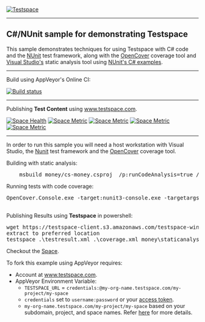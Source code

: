 [![Testspace](http://www.testspace.com/public/img/testspace_logo.png)](http://www.testspace.com)
***

## C#/NUnit sample for demonstrating Testspace

This sample demonstrates techniques for using Testspace with C# code and the [NUnit](http://nunit.org/) test framework, along with the [OpenCover](https://github.com/OpenCover/opencover) coverage tool and [Visual Studio's](https://msdn.microsoft.com/en-us/library/dd264939.aspx) static analysis tool using [NUnit's C# examples](https://github.com/nunit/nunit-csharp-samples).

***
Build using AppVeyor's Online CI:

[![Build status](https://ci.appveyor.com/api/projects/status/x76ee4x2hc84l55a?svg=true)](https://ci.appveyor.com/project/jeffs-s2/csharp-nunit)
***
Publishing **Test Content** using www.testspace.com.

[![Space Health](https://samples.testspace.com/projects/94/spaces/343/badge)](https://samples.testspace.com/projects/94/spaces/343 "Test Cases")
[![Space Metric](https://samples.testspace.com/projects/94/spaces/343/metrics/217/badge)](https://samples.testspace.com/spaces/343/schema/Code%20Coverage "Code Coverage (branches)")
[![Space Metric](https://samples.testspace.com/projects/94/spaces/343/metrics/218/badge)](https://samples.testspace.com/spaces/343/schema/Code%20Coverage "Code Coverage (methods)")
[![Space Metric](https://samples.testspace.com/projects/94/spaces/343/metrics/219/badge)](https://samples.testspace.com/spaces/343/schema/Code%20Coverage "Code Coverage (sequences)")
[![Space Metric](https://samples.testspace.com/projects/94/spaces/343/metrics/220/badge)](https://samples.testspace.com/spaces/343/schema/Static%20Analysis "Static Analysis (issues)")
***

In order to run this sample you will need a host workstation with Visual Studio, the [Nunit](http://nunit.org/) test framework and the [OpenCover](https://github.com/OpenCover/opencover) coverage tool.

Building with static analysis:

<pre>
    msbuild money/cs-money.csproj  /p:runCodeAnalysis=true /p:codeanalysislogfile=StaticAnalysis.xml
</pre>
Running tests with code coverage:

<pre>
OpenCover.Console.exe -target:nunit3-console.exe -targetargs:cs-money.dll -output:codecoverage.xml -register:user

</pre>

Publishing Results using **Testspace** in powershell:

<pre>
wget https://testspace-client.s3.amazonaws.com/testspace-windows.zip -outfile .\money\packages\testspace.zip
extract to preferred location
testspace .\testresult.xml .\coverage.xml money\staticanalysis.xml ${ENV:TESTSPACE_TOKEN}/${ENV:BRANCH_NAME}
</pre>

Checkout the [Space](https://samples.testspace.com/projects/csharp/spaces/nunit).

To fork this example using AppVeyor requires:
  - Account at www.testspace.com.
  - AppVeyor Environment Variable:
    - `TESTSPACE_URL` = `credentials:@my-org-name.testspace.com/my-project/my-space`
    - `credentials` set to `username:password` or your [access token](http://help.testspace.com/using-your-organization:user-settings).
    - `my-org-name.testspace.com/my-project/my-space` based on your subdomain, project, and space names. Refer [here](http://help.testspace.com/reference:runner-reference#login-credentials) for more details.
